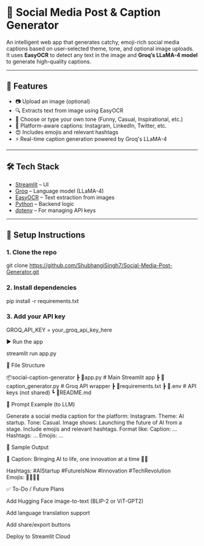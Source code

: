 # 📸 Social Media Post & Caption Generator

An intelligent web app that generates catchy, emoji-rich social media captions based on user-selected theme, tone, and optional image uploads. It uses **EasyOCR** to detect any text in the image and **Groq’s LLaMA-4 model** to generate high-quality captions.

---

## 🚀 Features

- 📷 Upload an image (optional)
- 🔍 Extracts text from image using EasyOCR
- 🎯 Choose or type your own tone (Funny, Casual, Inspirational, etc.)
- 📱 Platform-aware captions: Instagram, LinkedIn, Twitter, etc.
- 😍 Includes emojis and relevant hashtags
- ⚡ Real-time caption generation powered by Groq's LLaMA-4

---

## 🛠 Tech Stack

- [Streamlit](https://streamlit.io/) – UI
- [Groq](https://console.groq.com/) – Language model (LLaMA-4)
- [EasyOCR](https://github.com/JaidedAI/EasyOCR) – Text extraction from images
- [Python](https://www.python.org/) – Backend logic
- [dotenv](https://pypi.org/project/python-dotenv/) – For managing API keys

---

## 🔧 Setup Instructions

### 1. Clone the repo

git clone https://github.com/ShubhangiSingh7/Social-Media-Post-Generator.git

### 2. Install dependencies

pip install -r requirements.txt

### 3. Add your API key

GROQ_API_KEY = your_groq_api_key_here


▶️ Run the app

streamlit run app.py

📁 File Structure

📦social-caption-generator
 ┣ 📄app.py                 # Main Streamlit app
 ┣ 📄caption_generator.py   # Groq API wrapper
 ┣ 📄requirements.txt
 ┣ 📄.env                   # API keys (not shared)
 ┗ 📄README.md
 
🧠 Prompt Example (to LLM)

Generate a social media caption for the platform: Instagram.
Theme: AI startup.
Tone: Casual.
Image shows: Launching the future of AI from a stage.
Include emojis and relevant hashtags.
Format like:
Caption: ...
Hashtags: ...
Emojis: ...

📌 Sample Output

📝 Caption:
Bringing AI to life, one innovation at a time 🤖✨

Hashtags: #AIStartup #FutureIsNow #Innovation #TechRevolution  
Emojis: 🤖✨🚀💼

✅ To-Do / Future Plans

Add Hugging Face image-to-text (BLIP-2 or ViT-GPT2)

Add language translation support

Add share/export buttons

Deploy to Streamlit Cloud

